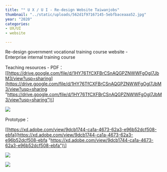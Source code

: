 ```yaml
---
title: "° U X / U I - Re-design Website Taiwanjobs"
thumbnail: "../static/uploads/562d1f97167145-5ebfbaceaaa52.jpg"
year: "2020"
categories:
- UX/UI
- website

---
```

Re-design government vocational training course website -   
Enterprise internal training course

Teaching resources - PDF：\[[https://drive.google.com/file/d/1HY76TfCXFBrCSnAQGPZNWWFgOgI7JbM3/view?usp=sharing](https://drive.google.com/file/d/1HY76TfCXFBrCSnAQGPZNWWFgOgI7JbM3/view?usp=sharing "https://drive.google.com/file/d/1HY76TfCXFBrCSnAQGPZNWWFgOgI7JbM3/view?usp=sharing")\]

![](https://mir-s3-cdn-cf.behance.net/project_modules/fs/30594f97167145.5ebfbaceaa483.png)

Prototype：

\[[https://xd.adobe.com/view/9dcb1744-ca1a-4673-62a3-e96b52dcf508-ebfa](https://xd.adobe.com/view/9dcb1744-ca1a-4673-62a3-e96b52dcf508-ebfa "https://xd.adobe.com/view/9dcb1744-ca1a-4673-62a3-e96b52dcf508-ebfa")\]

![](https://mir-s3-cdn-cf.behance.net/project_modules/fs/562d1f97167145.5ebfbaceaaa52.jpg)

![](https://mir-s3-cdn-cf.behance.net/project_modules/fs/1824c897167145.5ebee6d90d790.png)